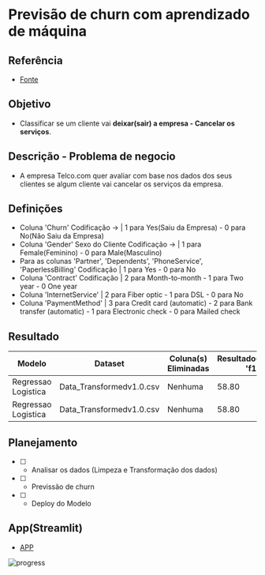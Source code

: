 # Previsão de churn com aprendizado de máquina

## Referência

- [Fonte](https://www.kaggle.com/datasets/blastchar/telco-customer-churn)

## Objetivo

- Classificar se um cliente vai **deixar(sair) a empresa - Cancelar os serviços**.

## Descrição - Problema de negocio

- A empresa Telco.com quer avaliar com base nos dados dos seus clientes se algum cliente vai cancelar os serviços da empresa.

## Definições

- Coluna 'Churn' Codificação -> | 1 para Yes(Saiu da Empresa) - 0 para No(Não Saiu da Empresa)
- Coluna 'Gender' Sexo do Cliente Codificação -> | 1 para Female(Feminino) - 0 para Male(Masculino)
- Para as colunas 'Partner', 'Dependents', 'PhoneService', 'PaperlessBilling' Codificação | 1 para Yes - 0 para No
- Coluna 'Contract' Codificação | 2 para Month-to-month - 1 para Two year - 0 One year
- Coluna 'InternetService' | 2 para Fiber optic - 1 para DSL - 0 para No
- Coluna 'PaymentMethod' | 3 para Credit card (automatic) - 2 para Bank transfer (automatic) - 1 para Electronic check - 0 para Mailed check

## Resultado

| Modelo | Dataset | Coluna(s) Eliminadas | Resultado(Metrica: 'f1') | Acurácia |
| ------ | ------- | -------------------- |------------------------- | -------- |
| Regressao Logistica | Data_Transformedv1.0.csv | Nenhuma | 58.80 | 81.54% |
| Regressao Logistica | Data_Transformedv1.0.csv | Nenhuma | 58.80 | 81.54% |

## Planejamento

- [ ] - Analisar os dados (Limpeza e Transformação dos dados)
- [ ] - Previssão de churn
- [ ] - Deploy do Modelo

## App(Streamlit)

- [APP](https://cd-churn.streamlit.app/)

![progress](https://progress-bar.dev/10/?title=completed "progresso")
